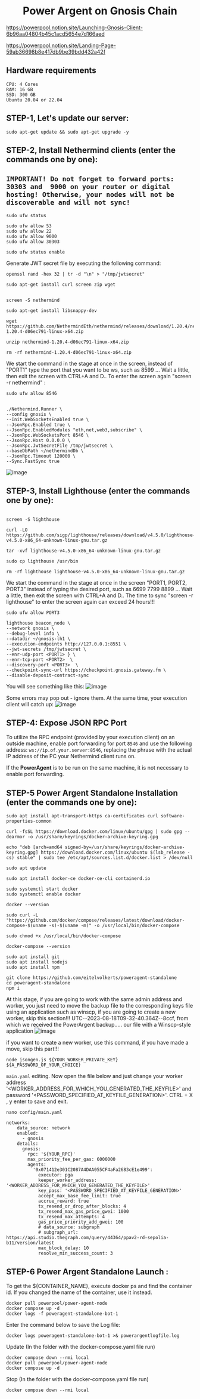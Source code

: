 <h1 align="center"> Power Argent on Gnosis Chain </h1>

https://powerpool.notion.site/Launching-Gnosis-Client-6b96aa04804b45c1acd5654e7d166aed

https://powerpool.notion.site/Landing-Page-59ab36698b8e417db9be39bdd432a42f

## Hardware requirements
```console
CPU: 4 Cores
RAM: 16 GB
SSD: 300 GB
Ubuntu 20.04 or 22.04
```
## STEP-1, Let's update our server:
```console
sudo apt-get update && sudo apt-get upgrade -y
```

## STEP-2, Install Nethermind clients (enter the commands one by one):

## ``IMPORTANT! Do not forget to forward ports: 30303 and  9000 on your router or digital hosting! Otherwise, your nodes will not be discoverable and will not sync!``
```console
sudo ufw status

sudo ufw allow 53
sudo ufw allow 22
sudo ufw allow 9000
sudo ufw allow 30303

sudo ufw status enable
```


Generate JWT secret file by executing the following command:
```console
openssl rand -hex 32 | tr -d "\n" > "/tmp/jwtsecret"
```
```console
sudo apt-get install curl screen zip wget
```

```console

screen -S nethermind

sudo apt-get install libsnappy-dev

wget https://github.com/NethermindEth/nethermind/releases/download/1.20.4/nethermind-1.20.4-d06ec791-linux-x64.zip

unzip nethermind-1.20.4-d06ec791-linux-x64.zip

rm -rf nethermind-1.20.4-d06ec791-linux-x64.zip
```
We start the command in the stage at once in the screen, instead of "PORT1" type the port that you want to be ws, such as 8599 ... Wait a little, then exit the screen with CTRL+A and D.. To enter the screen again "screen -r nethermind" :

```console
sudo ufw allow 8546

```

```console

./Nethermind.Runner \
--config gnosis \
--Init.WebSocketsEnabled true \
--JsonRpc.Enabled true \
--JsonRpc.EnabledModules "eth,net,web3,subscribe" \
--JsonRpc.WebSocketsPort 8546 \
--JsonRpc.Host 0.0.0.0 \
--JsonRpc.JwtSecretFile /tmp/jwtsecret \
--baseDbPath ~/nethermindDb \
--JsonRpc.Timeout 120000 \
--Sync.FastSync true
```

![image](https://github.com/ahmkah/Power-Argent-on-Gnosis-Chain/assets/99053148/5ccff0e1-3c97-45b3-9b02-357d37024282)

## STEP-3, Install Lighthouse (enter the commands one by one):

```console

screen -S lighthouse

curl -LO https://github.com/sigp/lighthouse/releases/download/v4.5.0/lighthouse-v4.5.0-x86_64-unknown-linux-gnu.tar.gz

tar -xvf lighthouse-v4.5.0-x86_64-unknown-linux-gnu.tar.gz

sudo cp lighthouse /usr/bin

rm -rf lighthouse lighthouse-v4.5.0-x86_64-unknown-linux-gnu.tar.gz
```
We start the command in the stage at once in the screen "PORT1, PORT2, PORT3" instead of typing the desired port, such as 6699 7799 8899 ... Wait a little, then exit the screen with CTRL+A and D.. The time to sync "screen -r lighthouse" to enter the screen again can exceed 24 hours!!!

```console
sudo ufw allow PORT3

```

```console
lighthouse beacon_node \
--network gnosis \
--debug-level info \
--datadir ~/gnosis-lh1 \
--execution-endpoints http://127.0.0.1:8551 \
--jwt-secrets /tmp/jwtsecret \
--enr-udp-port <PORT1> } \
--enr-tcp-port <PORT2>  \
--discovery-port <PORT3>  \
--checkpoint-sync-url https://checkpoint.gnosis.gateway.fm \
--disable-deposit-contract-sync
```

You will see something like this:
![image](https://github.com/ahmkah/Power-Argent-on-Gnosis-Chain/assets/99053148/86cc9b90-be88-4450-9b00-b265a79c60f8)

Some errors may pop out - ignore them. At the same time, your execution client will catch up:
![image](https://github.com/ahmkah/Power-Argent-on-Gnosis-Chain/assets/99053148/24749caf-5f66-449f-bd51-f91f52a0e4e8)

## STEP-4: Expose JSON RPC Port

To utilize the RPC endpoint (provided by your execution client) on an outside machine, enable port forwarding for port `8546` and use the following address: `ws://ip.of.your.server:8546`, replacing the phrase with the actual IP address of the PC your Nethermind client runs on.

If the **PowerAgent** is to be run on the same machine, it is not necessary to enable port forwarding.

## STEP-5 Power Argent Standalone Installation (enter the commands one by one):

```console
sudo apt install apt-transport-https ca-certificates curl software-properties-common

curl -fsSL https://download.docker.com/linux/ubuntu/gpg | sudo gpg --dearmor -o /usr/share/keyrings/docker-archive-keyring.gpg

echo "deb [arch=amd64 signed-by=/usr/share/keyrings/docker-archive-keyring.gpg] https://download.docker.com/linux/ubuntu $(lsb_release -cs) stable" | sudo tee /etc/apt/sources.list.d/docker.list > /dev/null

sudo apt update

sudo apt install docker-ce docker-ce-cli containerd.io

sudo systemctl start docker
sudo systemctl enable docker

docker --version

sudo curl -L "https://github.com/docker/compose/releases/latest/download/docker-compose-$(uname -s)-$(uname -m)" -o /usr/local/bin/docker-compose

sudo chmod +x /usr/local/bin/docker-compose

docker-compose --version

```

```console
sudo apt install git
sudo apt install nodejs
sudo apt install npm
```

```console
git clone https://github.com/eitelvolkerts/poweragent-standalone
cd poweragent-standalone
npm i
```
At this stage, if you are going to work with the same admin address and worker, you just need to move the backup file to the corresponding keys file using an application such as winscp, if you are going to create a new worker, skip this section!!!
UTC--2023-08-18T09-32-40.364Z--8ccf, from which we received the PowerArgent backup..... our file with a Winscp-style application
![image](https://github.com/ahmkah/Power-Argent-on-Gnosis-Chain/assets/99053148/253ebca1-ee45-4d04-8a0e-0b4f1c84e4b5)

if you want to create a new worker, use this command, if you have made a move, skip this part!!!
```console
node jsongen.js ${YOUR_WORKER_PRIVATE_KEY} ${A_PASSWORD_OF_YOUR_CHOICE}
```

``main.yaml`` editing. Now open the file below and just change your worker address '<WORKER_ADDRESS_FOR_WHICH_YOU_GENERATED_THE_KEYFILE>' and password '<PASSWORD_SPECIFIED_AT_KEYFILE_GENERATION>'. CTRL + X , y enter to save and exit.

```console
nano config/main.yaml
```

```console
networks:
    data_source: network
    enabled:
      - gnosis
    details:
      gnosis:
        rpc: '${YOUR_RPC}'
        max_priority_fee_per_gas: 6000000
        agents:
          '0x071412e301C2087A4DAA055CF4aFa2683cE1e499':
            executor: pga
            keeper_worker_address: '<WORKER_ADDRESS_FOR_WHICH_YOU_GENERATED_THE_KEYFILE>'
            key_pass: '<PASSWORD_SPECIFIED_AT_KEYFILE_GENERATION>'
            accept_max_base_fee_limit: true
            accrue_reward: true
            tx_resend_or_drop_after_blocks: 4
            tx_resend_max_gas_price_gwei: 1000
            tx_resend_max_attempts: 4
            gas_price_priority_add_gwei: 100
            # data_source: subgraph
            # subgraph_url: https://api.studio.thegraph.com/query/44364/ppav2-rd-sepolia-b11/version/latest
            max_block_delay: 10
            resolve_min_success_count: 3

```

## STEP-6 Power Argent Standalone Launch : 

To get the ${CONTAINER_NAME}, execute docker ps and find the container id. If you changed the name of the container, use it instead.

```console
docker pull powerpool/power-agent-node
docker compose up -d
docker logs -f poweragent-standalone-bot-1

```
Enter the command below to save the Log file:
```console
docker logs poweragent-standalone-bot-1 >& powerargentlogfile.log

```

Update (In the folder with the docker-compose.yaml file run)

```console
docker compose down --rmi local
docker pull powerpool/power-agent-node
docker compose up -d

```
Stop (In the folder with the docker-compose.yaml file run)

```console
docker compose down --rmi local

```



